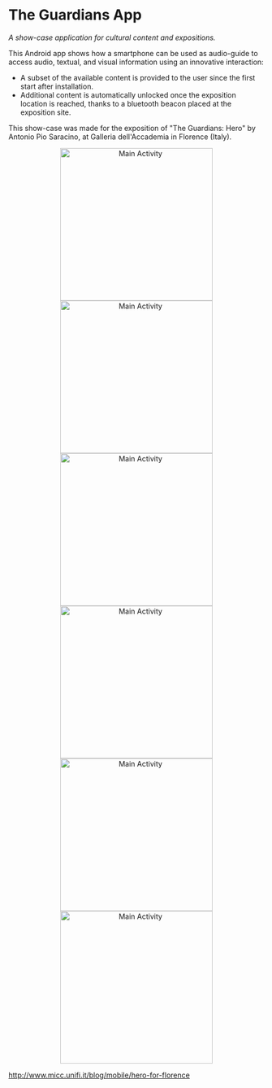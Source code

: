 # The Guardians App
*A show-case application for cultural content and expositions.*

This Android app shows how a smartphone can be used as audio-guide to access audio, textual, and visual information using an innovative interaction:

- A subset of the available content is provided to the user since the first start after installation.
- Additional content is automatically unlocked once the exposition location is reached, thanks to a bluetooth beacon placed at the exposition site.


This show-case was made for the exposition of "The Guardians: Hero" by Antonio Pio Saracino, at Galleria dell'Accademia in Florence (Italy).


<p align="center">
  <img src="docs/screenshot_hero_01.png" width="300" title="Main Activity">
  <img src="docs/screenshot_hero_02.png" width="300" title="Main Activity">
  <img src="docs/screenshot_hero_03.png" width="300" title="Main Activity">

  <img src="docs/screenshot_hero_04.png" width="300" title="Main Activity">
  <img src="docs/screenshot_hero_05.png" width="300" title="Main Activity">
  <img src="docs/screenshot_hero_06.png" width="300" title="Main Activity">

</p>


http://www.micc.unifi.it/blog/mobile/hero-for-florence
